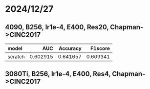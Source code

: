 # 2024/12/27

## 4090, B256, lr1e-4, E400, Res20, Chapman->CINC2017

| model      | AUC      | Accuracy | F1score  |
|:-----------|---------:|---------:|---------:|
| scratch    | 0.602915 | 0.641657 | 0.609341 |

## 3080Ti, B256, lr1e-4, E400, Res4, Chapman->CINC2017
